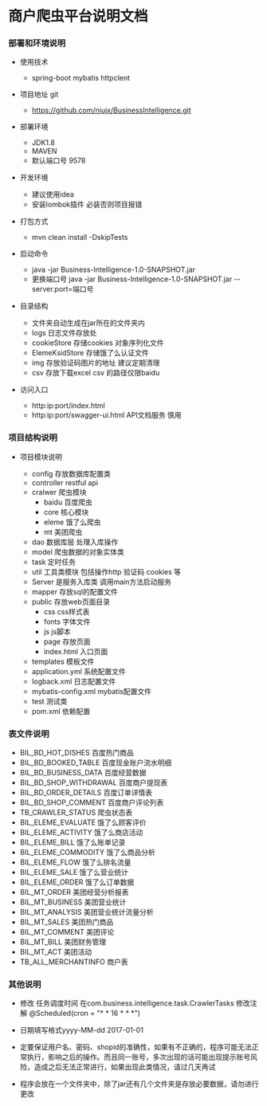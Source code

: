 # 商户爬虫平台说明文档


### 部署和环境说明

- 使用技术
  - spring-boot mybatis httpclent

- 项目地址 git

   - https://github.com/niujx/BusinessIntelligence.git

- 部署环境

   - JDK1.8
   - MAVEN
   - 默认端口号 9578

-  开发环境
   - 建议使用idea
   - 安装lombok插件 必装否则项目报错

- 打包方式
   - mvn clean install -DskipTests

- 启动命令
   - java -jar   Business-Intelligence-1.0-SNAPSHOT.jar
   - 更换端口号 java -jar   Business-Intelligence-1.0-SNAPSHOT.jar --server.port=端口号

- 目录结构

  - 文件夹自动生成在jar所在的文件夹内
  - logs 日志文件存放处
  - cookieStore 存储cookies 对象序列化文件
  - ElemeKsidStore 存储饿了么认证文件
  - img  存放验证码图片的地址 建议定期清理
  - csv  存放下载excel csv 的路径仅限baidu

- 访问入口

  - http:ip:port/index.html
  - http:ip:port/swagger-ui.html  API文档服务 慎用


### 项目结构说明

-  项目模块说明

   - config 存放数据库配置类
   - controller restful api
   - cralwer 爬虫模块
     -  baidu 百度爬虫
     -  core 核心模块
     -  eleme 饿了么爬虫
     -  mt 美团爬虫
   - dao 数据库层 处理入库操作
   - model 爬虫数据的对象实体类
   - task  定时任务
   - util 工具类模块 包括操作http 验证码 cookies 等
   - Server 是服务入库类 调用main方法启动服务
   - mapper 存放sql的配置文件
   - public 存放web页面目录
       - css css样式表
       - fonts 字体文件
       - js  js脚本
       - page  存放页面
       - index.html 入口页面
    - templates 模板文件
    - application.yml 系统配置文件
    - logback.xml 日志配置文件
    - mybatis-config.xml mybatis配置文件
    - test 测试类
    - pom.xml 依赖配置

### 表文件说明

   - BIL_BD_HOT_DISHES 百度热门商品
   - BIL_BD_BOOKED_TABLE 百度现金账户流水明细
   - BIL_BD_BUSINESS_DATA 百度经营数据
   - BIL_BD_SHOP_WITHDRAWAL 百度商户提现表
   - BIL_BD_ORDER_DETAILS 百度订单详情表
   - BIL_BD_SHOP_COMMENT 百度商户评论列表
   - TB_CRAWLER_STATUS 爬虫状态表
   - BIL_ELEME_EVALUATE 饿了么顾客评价
   - BIL_ELEME_ACTIVITY 饿了么商店活动
   - BIL_ELEME_BILL 饿了么账单记录
   - BIL_ELEME_COMMODITY 饿了么商品分析
   - BIL_ELEME_FLOW 饿了么排名流量
   - BIL_ELEME_SALE 饿了么营业统计
   - BIL_ELEME_ORDER 饿了么订单数据
   - BIL_MT_ORDER 美团经营分析报表
   - BIL_MT_BUSINESS 美团营业统计
   - BIL_MT_ANALYSIS 美团营业统计流量分析
   - BIL_MT_SALES 美团热门商品
   - BIL_MT_COMMENT 美团评论
   - BIL_MT_BILL 美团财务管理
   - BIL_MT_ACT 美团活动
   - TB_ALL_MERCHANTINFO 商户表

### 其他说明
   - 修改 任务调度时间 在com.business.intelligence.task.CrawlerTasks 修改注解 @Scheduled(cron = "* * 16 * * *")
   - 日期填写格式yyyy-MM-dd  2017-01-01

   - 定要保证用户名、密码、shopid的准确性，如果有不正确的，程序可能无法正常执行，影响之后的操作。而且同一账号，多次出现的话可能出现提示账号风险，造成之后无法正常进行，如果出现此类情况，请过几天再试

   - 程序会放在一个文件夹中，除了jar还有几个文件夹是存放必要数据，请勿进行更改

